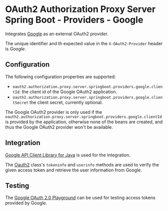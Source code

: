 # OAuth2 Authorization Proxy Server Spring Boot - Providers - Google

Integrates [Google](https://developers.google.com/identity/protocols/OAuth2) as an external OAuth2 provider.

The unique identifier and th expected value in the `X-OAuth2-Provider` header is *Google*.

## Configuration

The following configuration properties are supported:

* `oauth2.authorization.proxy.server.springboot.providers.google.clientId`: the client id of the Google OAuth2 application.
* `oauth2.authorization.proxy.server.springboot.providers.google.clientSecret` the client secret, currently optional.

The Google OAuth2 provider is only used if the `oauth2.authorization.proxy.server.springboot.providers.google.clientId`
is provided by the application, otherwise none of the beans are created, and thus the Google OAuth2 provider won't be
available.

## Integration

[Google API Client Library for Java](https://developers.google.com/api-client-library/java/google-api-java-client/oauth2)
is used for the integration.

The
[Oauth2](https://developers.google.com/resources/api-libraries/documentation/oauth2/v2/java/latest/com/google/api/services/oauth2/Oauth2.html)
class's `tokeninfo` and `userinfo` methods are used to verify the given access token and retrieve the user information
from Google.

## Testing

The [Google OAuth 2.0 Playground](https://developers.google.com/oauthplayground) can be used for
testing access tokens provided by Google.
 